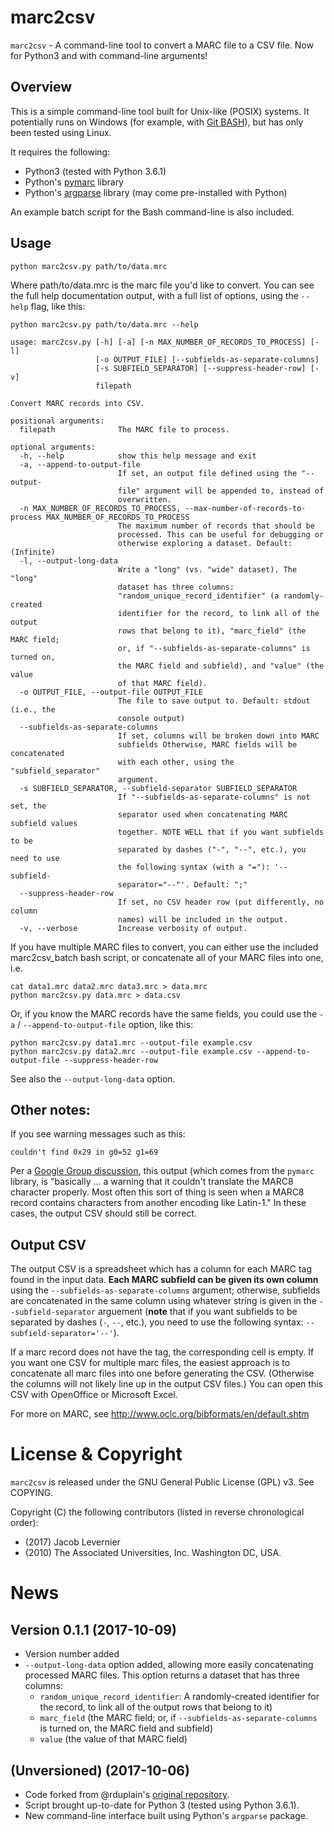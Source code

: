 # marc2csv

`marc2csv` - A command-line tool to convert a MARC file to a CSV file. Now for Python3 and with command-line arguments! 

## Overview

This is a simple command-line tool built for Unix-like (POSIX) systems.
It potentially runs on Windows (for example, with [Git BASH](https://git-for-windows.github.io/)), but has only been tested using Linux.

It requires the following: 

- Python3 (tested with Python 3.6.1)
- Python's [pymarc](http://pypi.python.org/pypi/pymarc) library
- Python's [argparse](https://pypi.python.org/pypi/argparse) library (may come pre-installed with Python)

An example batch script for the Bash command-line is also included.

## Usage

    python marc2csv.py path/to/data.mrc

Where path/to/data.mrc is the marc file you'd like to convert.
You can see the full help documentation output, with a full list of options, using the `--help` flag, like this:

    python marc2csv.py path/to/data.mrc --help

```
usage: marc2csv.py [-h] [-a] [-n MAX_NUMBER_OF_RECORDS_TO_PROCESS] [-l]
                   [-o OUTPUT_FILE] [--subfields-as-separate-columns]
                   [-s SUBFIELD_SEPARATOR] [--suppress-header-row] [-v]
                   filepath

Convert MARC records into CSV.

positional arguments:
  filepath              The MARC file to process.

optional arguments:
  -h, --help            show this help message and exit
  -a, --append-to-output-file
                        If set, an output file defined using the "--output-
                        file" argument will be appended to, instead of
                        overwritten.
  -n MAX_NUMBER_OF_RECORDS_TO_PROCESS, --max-number-of-records-to-process MAX_NUMBER_OF_RECORDS_TO_PROCESS
                        The maximum number of records that should be
                        processed. This can be useful for debugging or
                        otherwise exploring a dataset. Default: (Infinite)
  -l, --output-long-data
                        Write a "long" (vs. "wide" dataset). The "long"
                        dataset has three columns:
                        "random_unique_record_identifier" (a randomly-created
                        identifier for the record, to link all of the output
                        rows that belong to it), "marc_field" (the MARC field;
                        or, if "--subfields-as-separate-columns" is turned on,
                        the MARC field and subfield), and "value" (the value
                        of that MARC field).
  -o OUTPUT_FILE, --output-file OUTPUT_FILE
                        The file to save output to. Default: stdout (i.e., the
                        console output)
  --subfields-as-separate-columns
                        If set, columns will be broken down into MARC
                        subfields Otherwise, MARC fields will be concatenated
                        with each other, using the "subfield_separator"
                        argument.
  -s SUBFIELD_SEPARATOR, --subfield-separator SUBFIELD_SEPARATOR
                        If "--subfields-as-separate-columns" is not set, the
                        separator used when concatenating MARC subfield values
                        together. NOTE WELL that if you want subfields to be
                        separated by dashes ("-", "--", etc.), you need to use
                        the following syntax (with a "="): '--subfield-
                        separator="--"'. Default: ";"
  --suppress-header-row
                        If set, no CSV header row (put differently, no column
                        names) will be included in the output.
  -v, --verbose         Increase verbosity of output.
```

If you have multiple MARC files to convert, you can either use the included
marc2csv_batch bash script, or concatenate all of your MARC files into one,
i.e.

    cat data1.mrc data2.mrc data3.mrc > data.mrc
    python marc2csv.py data.mrc > data.csv

Or, if you know the MARC records have the same fields, you could use the `-a` / `--append-to-output-file` option, like this:

    python marc2csv.py data1.mrc --output-file example.csv
    python marc2csv.py data2.mrc --output-file example.csv --append-to-output-file --suppress-header-row

See also the `--output-long-data` option.

## Other notes:

If you see warning messages such as this:

    couldn't find 0x29 in g0=52 g1=69

Per a [Google Group discussion](https://groups.google.com/forum/#!topic/pymarc/Gued5iyupC0), this output (which comes from the `pymarc` library, is "basically ... a warning that it couldn't translate the MARC8 character properly. Most often this sort of thing is seen when a MARC8 record contains characters from another encoding like Latin-1." In these cases, the output CSV should still be correct.

## Output CSV

The output CSV is a spreadsheet which has a column for each MARC tag found in
the input data. **Each MARC subfield can be given its own column** using the `--subfields-as-separate-columns` argument; otherwise, subfields are concatenated in the same column using whatever string is given in the `--subfield-separator` arguement (**note** that if you want subfields to be separated by dashes (`-`, `--`, etc.), you need to use the following syntax: `--subfield-separator='--'`).

If a marc record does not have the tag, the corresponding cell
is empty. If you want one CSV for multiple marc files, the easiest approach is
to concatenate all marc files into one before generating the CSV. (Otherwise
the columns will not likely line up in the output CSV files.)  You can open
this CSV with OpenOffice or Microsoft Excel.

For more on MARC, see http://www.oclc.org/bibformats/en/default.shtm

# License & Copyright

`marc2csv` is released under the GNU General Public License (GPL) v3. See COPYING.

Copyright (C) the following contributors (listed in reverse chronological order):

- (2017) Jacob Levernier
- (2010) The Associated Universities, Inc. Washington DC, USA.

# News

## Version 0.1.1 (2017-10-09)

- Version number added
- `--output-long-data` option added, allowing more easily concatenating processed MARC files. This option returns a dataset that has three columns: 
    - `random_unique_record_identifier`: A randomly-created identifier for the record, to link all of the output rows that belong to it)
    - `marc_field` (the MARC field; or, if `--subfields-as-separate-columns` is turned on, the MARC field and subfield)
    - `value` (the value of that MARC field)

## (Unversioned) (2017-10-06)

- Code forked from @rduplain's [original repository](https://github.com/rduplain/marc2csv).
- Script brought up-to-date for Python 3 (tested using Python 3.6.1).
- New command-line interface built using Python's `argparse` package.